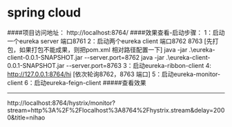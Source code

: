 # spring cloud
####项目访问地址：
http://localhost:8764/
####效果查看-启动步骤：
1：启动一个eureka server 端口8761
2：启动两个eureka client 端口8762 8763  [先打包，如果打包不能成果，则把pom.xml 相对路径配置一下]
   java -jar .\eureka-client-0.0.1-SNAPSHOT.jar --server.port=8762
   java -jar .\eureka-client-0.0.1-SNAPSHOT.jar --server.port=8763
3：启动eureka-ribbon-client
4: http://127.0.0.1:8764/hi [依次轮询8762，8763 端口]
5：启动eureka-monitor-client
6：启动eureka-feign-client
#####查看效果
  
-----------------------------------------------------------------
http://localhost:8764/hystrix/monitor?stream=http%3A%2F%2Flocalhost%3A8764%2Fhystrix.stream&delay=2000&title=nihao
